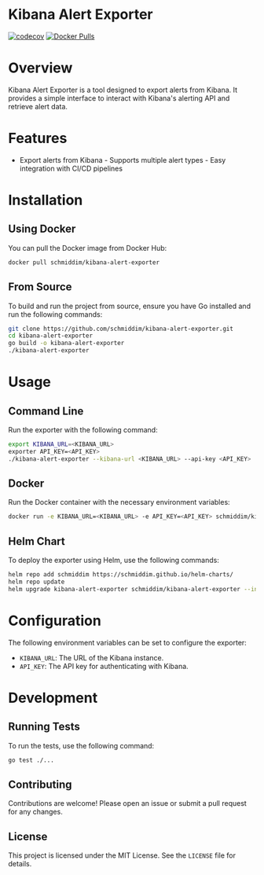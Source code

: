 # Kibana Alert Exporter

[![codecov](https://codecov.io/gh/schmiddim/kibana-alert-exporter/graph/badge.svg?token=yzZKPtqT4e)](https://codecov.io/gh/schmiddim/kibana-alert-exporter)
[![Docker Pulls](https://img.shields.io/docker/pulls/schmiddim/kibana-alert-exporter.svg)](https://hub.docker.com/r/schmiddim/kibana-alert-exporter/)

# Overview

Kibana Alert Exporter is a tool designed to export alerts from Kibana. It provides a simple interface to interact with
Kibana's alerting API and retrieve alert data.

# Features

- Export alerts from Kibana - Supports multiple alert types - Easy integration with CI/CD pipelines

# Installation

## Using Docker

You can pull the Docker image from Docker Hub: 
```sh 
docker pull schmiddim/kibana-alert-exporter 
```

## From Source
To build and run the project from source, ensure you have Go installed and run the following commands:

```sh 
git clone https://github.com/schmiddim/kibana-alert-exporter.git 
cd kibana-alert-exporter 
go build -o kibana-alert-exporter 
./kibana-alert-exporter 

```  
# Usage
## Command Line
Run the exporter with the following command:
```sh 
export KIBANA_URL=<KIBANA_URL>
exporter API_KEY=<API_KEY>
./kibana-alert-exporter --kibana-url <KIBANA_URL> --api-key <API_KEY> 
```  
## Docker
Run the Docker container with the necessary environment variables:
```sh 
docker run -e KIBANA_URL=<KIBANA_URL> -e API_KEY=<API_KEY> schmiddim/kibana-alert-exporter 
```  
## Helm Chart
To deploy the exporter using Helm, use the following commands:
```sh
helm repo add schmiddim https://schmiddim.github.io/helm-charts/
helm repo update
helm upgrade kibana-alert-exporter schmiddim/kibana-alert-exporter --install
```
# Configuration
The following environment variables can be set to configure the exporter:  
- `KIBANA_URL`: The URL of the Kibana instance.
- `API_KEY`: The API key for authenticating with Kibana.  
# Development
## Running Tests
To run the tests, use the following command: 
```sh 
go test ./... 
```  
## Contributing
Contributions are welcome! Please open an issue or submit a pull request for any changes.  
## License
This project is licensed under the MIT License. See the `LICENSE` file for details.